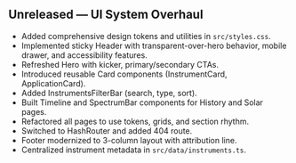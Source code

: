 
## Unreleased — UI System Overhaul

- Added comprehensive design tokens and utilities in `src/styles.css`.
- Implemented sticky Header with transparent-over-hero behavior, mobile drawer, and accessibility features.
- Refreshed Hero with kicker, primary/secondary CTAs.
- Introduced reusable Card components (InstrumentCard, ApplicationCard).
- Added InstrumentsFilterBar (search, type, sort).
- Built Timeline and SpectrumBar components for History and Solar pages.
- Refactored all pages to use tokens, grids, and section rhythm.
- Switched to HashRouter and added 404 route.
- Footer modernized to 3-column layout with attribution line.
- Centralized instrument metadata in `src/data/instruments.ts`.
